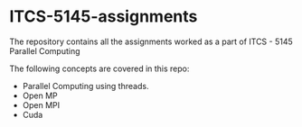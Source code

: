 # ITCS-5145-assignments

The repository contains all the assignments worked as a part of ITCS - 5145 Parallel Computing

The following concepts are covered in this repo:

- Parallel Computing using threads.
- Open MP
- Open MPI
- Cuda
